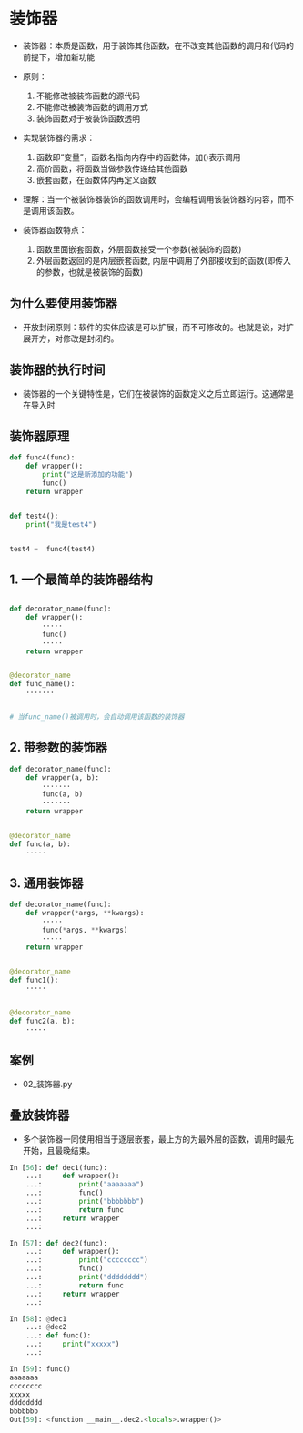 # 装饰器

- 装饰器：本质是函数，用于装饰其他函数，在不改变其他函数的调用和代码的前提下，增加新功能

- 原则：
	1. 不能修改被装饰函数的源代码
	2. 不能修改被装饰函数的调用方式
	3. 装饰函数对于被装饰函数透明

- 实现装饰器的需求：
	1. 函数即“变量”，函数名指向内存中的函数体，加()表示调用
	2. 高价函数，将函数当做参数传递给其他函数
	3. 嵌套函数，在函数体内再定义函数

- 理解：当一个被装饰器装饰的函数调用时，会编程调用该装饰器的内容，而不是调用该函数。

- 装饰器函数特点：
	1. 函数里面嵌套函数，外层函数接受一个参数(被装饰的函数)
	2. 外层函数返回的是内层嵌套函数, 内层中调用了外部接收到的函数(即传入的参数，也就是被装饰的函数)

## 为什么要使用装饰器

- 开放封闭原则：软件的实体应该是可以扩展，而不可修改的。也就是说，对扩展开方，对修改是封闭的。

## 装饰器的执行时间

- 装饰器的一个关键特性是，它们在被装饰的函数定义之后立即运行。这通常是在导入时

## 装饰器原理

```python
def func4(func):
	def wrapper():
		print("这是新添加的功能")
		func()
	return wrapper


def test4():
	print("我是test4")


test4 =  func4(test4)
```

## 1. 一个最简单的装饰器结构

```python

def decorator_name(func):
	def wrapper():
		·····
		func()
		·····
	return wrapper


@decorator_name
def func_name():
	·······


# 当func_name()被调用时，会自动调用该函数的装饰器
```
## 2. 带参数的装饰器

```python
def decorator_name(func):
	def wrapper(a, b):
		·······
		func(a, b)
		·······
	return wrapper


@decorator_name
def func(a, b):
	·····

```

## 3. 通用装饰器

```python
def decorator_name(func):
	def wrapper(*args, **kwargs):
		·····
		func(*args, **kwargs)
		·····
	return wrapper


@decorator_name
def func1():
	·····


@decorator_name
def func2(a, b):
	····· 
```

## 案例

- 02_装饰器.py

## 叠放装饰器

- 多个装饰器一同使用相当于逐层嵌套，最上方的为最外层的函数，调用时最先开始，且最晚结束。

```python
In [56]: def dec1(func): 
    ...:     def wrapper(): 
    ...:         print("aaaaaaa") 
    ...:         func() 
    ...:         print("bbbbbbb") 
    ...:         return func 
    ...:     return wrapper 
    ...:                                                                                                                

In [57]: def dec2(func): 
    ...:     def wrapper(): 
    ...:         print("cccccccc") 
    ...:         func() 
    ...:         print("dddddddd") 
    ...:         return func 
    ...:     return wrapper 
    ...:                                                                                                                

In [58]: @dec1 
    ...: @dec2 
    ...: def func(): 
    ...:     print("xxxxx") 
    ...:                                                                                                                

In [59]: func()                                                                                                         
aaaaaaa
cccccccc
xxxxx
dddddddd
bbbbbbb
Out[59]: <function __main__.dec2.<locals>.wrapper()>
```

